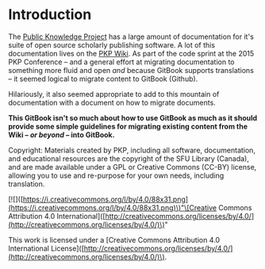 # Introduction

The [Public Knowledge Project](http://pkp.sfu.ca) has a large amount of documentation for it's suite of open source scholarly publishing software. A lot of this documentation lives on the [PKP Wiki](http://pkp.sfu.ca/wiki/index.php?title=Main_Page). As part of the code sprint at the 2015 PKP Conference – and a general effort at migrating documentation to something more fluid and open _and_ because GitBook supports translations – it seemed logical to migrate content to GitBook \(Github\).

Hilariously, it also seemed appropriate to add to this mountain of documentation with a document on how to migrate documents.

**This GitBook isn't so much about how to use GitBook as much as it should provide some simple guidelines for migrating existing content from the Wiki – **_**or beyond**_** – into GitBook.**



Copyright: Materials created by PKP, including all software, documentation, and educational resources are the copyright of the SFU Library \(Canada\), and are made available under a GPL or Creative Commons \(CC-BY\) license, allowing you to use and re-purpose for your own needs, including translation.

\[!\[\]\([https://i.creativecommons.org/l/by/4.0/88x31.png](https://i.creativecommons.org/l/by/4.0/88x31.png)\)"\[Creative Commons Attribution 4.0 International\]\([http://creativecommons.org/licenses/by/4.0/](http://creativecommons.org/licenses/by/4.0/)\)"

  
This work is licensed under a \[Creative Commons Attribution 4.0 International License\]\([http://creativecommons.org/licenses/by/4.0/](http://creativecommons.org/licenses/by/4.0/)\).

